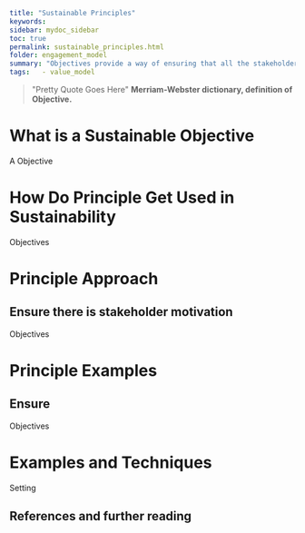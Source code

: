 ```yaml
title: "Sustainable Principles"
keywords: 
sidebar: mydoc_sidebar
toc: true
permalink: sustainable_principles.html
folder: engagement_model
summary: "Objectives provide a way of ensuring that all the stakeholders have a common understanding of the aims and are all pulling in the same direction."
tags:   - value_model
```

> "Pretty Quote Goes Here" **Merriam-Webster dictionary, definition of Objective.**

# What is a Sustainable Objective

A Objective

# How Do Principle Get Used in Sustainability

Objectives

# Principle Approach

## Ensure there is stakeholder motivation

Objectives

# Principle Examples

## Ensure

Objectives 

# Examples and Techniques

Setting

## References and further reading
